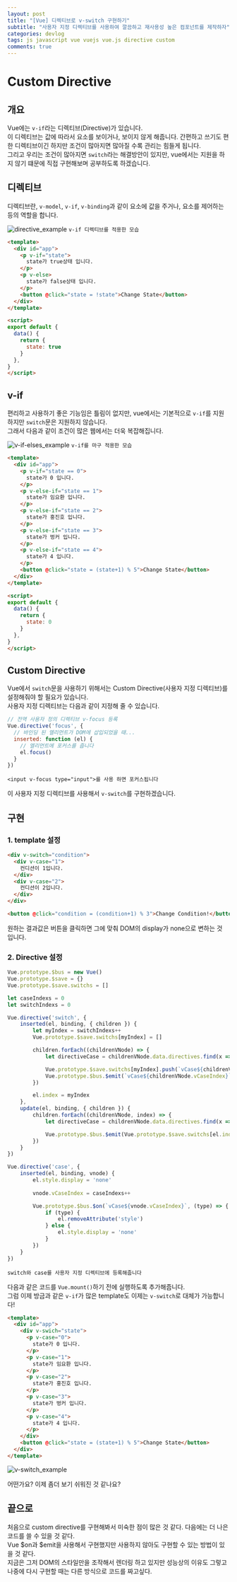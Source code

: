 ```yaml
---
layout: post
title: "[Vue] 디렉티브로 v-switch 구현하기"
subtitle: "사용자 지정 디렉티브를 사용하여 깔끔하고 재사용성 높은 컴포넌트를 제작하자"
categories: devlog
tags: js javascript vue vuejs vue.js directive custom
comments: true
---
```



# Custom Directive

## 개요

Vue에는 `v-if`라는 디렉티브(Directive)가 있습니다.  
이 디렉티브는 값에 따라서 요소를 보이거나, 보이지 않게 해줍니다. 간편하고 쓰기도 편한 디렉티브이긴 하지만 조건이 많아지면 많아질 수록 관리는 힘들게 됩니다.  
그리고 우리는 조건이 많아지면 `switch`라는 해결방안이 있지만, vue에서는 지원을 하지 않기 떄문에 직접 구현해보며 공부하도록 하겠습니다.


## 디렉티브

디렉티브란, `v-model`, `v-if`, `v-binding`과 같이 요소에 값을 주거나, 요소를 제어하는 등의 역할을 합니다.  

![directive_example](https://media.giphy.com/media/QxNNkxLCP98cAiJpix/giphy.gif)
`v-if 디렉티브를 적용한 모습`

```html
<template>
  <div id="app">
    <p v-if="state">
      state가 true상태 입니다.
    </p>
    <p v-else>
      state가 false상태 입니다.
    </p>
    <button @click="state = !state">Change State</button>
  </div>
</template>

<script>
export default {
  data() {
    return {
      state: true
    }
  },
}
</script>
```

## v-if

편리하고 사용하기 좋은 기능임은 틀림이 없지만, vue에서는 기본적으로 `v-if`를 지원하지만 `switch`문은 지원하지 않습니다.  
그래서 다음과 같이 조건이 많은 웹에서는 더욱 복잡해집니다.

![v-if-elses_example](https://media.giphy.com/media/j4kZXbHfz6S776h6sM/giphy.gif)
`v-if를 마구 적용한 모습`

```html
<template>
  <div id="app">
    <p v-if="state == 0">
      state가 0 입니다.
    </p>
    <p v-else-if="state == 1">
      state가 임요환 입니다.
    </p>
    <p v-else-if="state == 2">
      state가 홍진호 입니다.
    </p>
    <p v-else-if="state == 3">
      state가 벙커 입니다.
    </p>
    <p v-else-if="state == 4">
      state가 4 입니다.
    </p>
    <button @click="state = (state+1) % 5">Change State</button>
  </div>
</template>

<script>
export default {
  data() {
    return {
      state: 0
    }
  },
}
</script>
```

## Custom Directive

Vue에서 `switch`문을 사용하기 위해서는 Custom Directive(사용자 지정 디렉티브)를 설정해줘야 할 필요가 있습니다.  
사용자 지정 디렉티브는 다음과 같이 지정해 줄 수 있습니다.

```javascript
// 전역 사용자 정의 디렉티브 v-focus 등록
Vue.directive('focus', {
  // 바인딩 된 엘리먼트가 DOM에 삽입되었을 때...
  inserted: function (el) {
    // 엘리먼트에 포커스를 줍니다
    el.focus()
  }
})
```
`<input v-focus type="input">를 사용 하면 포커스됩니다`

이 사용자 지정 디렉티브를 사용해서 `v-switch`를 구현하겠습니다.


## 구현

### 1. template 설정

```html
<div v-switch="condition">
  <div v-case="1">
    컨디션이 1입니다.
  </div>
  <div v-case="2">
    컨디션이 2입니다.
  </div>
</div>

<button @click="condition = (condition+1) % 3">Change Condition!</button>
```

원하는 결과값은 버튼을 클릭하면 그에 맞춰 DOM의 display가 none으로 변하는 것 입니다.

### 2. Directive 설정

```javascript
Vue.prototype.$bus = new Vue()
Vue.prototype.$save = {}
Vue.prototype.$save.switchs = []

let caseIndexs = 0
let switchIndexs = 0

Vue.directive('switch', {
    inserted(el, binding, { children }) {
        let myIndex = switchIndexs++
        Vue.prototype.$save.switchs[myIndex] = []

        children.forEach((childrenVNode) => {
            let directiveCase = childrenVNode.data.directives.find(x => x.name === 'case')

            Vue.prototype.$save.switchs[myIndex].push(`vCase${childrenVNode.vCaseIndex}`)
            Vue.prototype.$bus.$emit(`vCase${childrenVNode.vCaseIndex}`, directiveCase.value === binding.value)
        })

        el.index = myIndex
    },
    update(el, binding, { children }) {
        children.forEach((childrenVNode, index) => {
            let directiveCase = childrenVNode.data.directives.find(x => x.name === 'case')

            Vue.prototype.$bus.$emit(Vue.prototype.$save.switchs[el.index][index], directiveCase.value === binding.value)
        })
    }
})

Vue.directive('case', {
    inserted(el, binding, vnode) {
        el.style.display = 'none'
        
        vnode.vCaseIndex = caseIndexs++

        Vue.prototype.$bus.$on(`vCase${vnode.vCaseIndex}`, (type) => {
            if (type) {
                el.removeAttribute('style')
            } else {
                el.style.display = 'none'
            }
        })
    }
})
```
`switch와 case를 사용자 지정 디렉티브에 등록해줍니다`

다음과 같은 코드를 `Vue.mount()`하기 전에 실행하도록 추가해줍니다.  
그럼 이제 방금과 같은 `v-if`가 많은 template도 이제는 `v-switch`로 대체가 가능합니다!

```html
<template>
  <div id="app">
    <div v-swich="state">
      <p v-case="0">
        state가 0 입니다.
      </p>
      <p v-case="1">
        state가 임요환 입니다.
      </p>
      <p v-case="2">
        state가 홍진호 입니다.
      </p>
      <p v-case="3">
        state가 벙커 입니다.
      </p>
      <p v-case="4">
        state가 4 입니다.
      </p>
    </div>
    <button @click="state = (state+1) % 5">Change State</button>
  </div>
</template>
```

![v-switch_example](https://media.giphy.com/media/j4kZXbHfz6S776h6sM/giphy.gif)

어떤가요? 이제 좀더 보기 쉬워진 것 같나요?

## 끝으로

처음으로 custom directive를 구현해봐서 미숙한 점이 많은 것 같다. 다음에는 더 나은 코드를 쓸 수 있을 것 같다.  
Vue $on과 $emit을 사용해서 구현했지만 사용하지 않아도 구현할 수 있는 방법이 있을 것 같다.  
지금은 그저 DOM의 스타일만을 조작해서 렌더링 하고 있지만 성능상의 이유도 그렇고 나중에 다시 구현할 때는 다른 방식으로 코드를 짜고싶다.